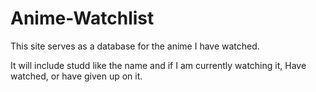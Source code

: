# Anime-Watchlist

This site serves as a database for the anime I have watched.

It will include studd like the name and if I am currently watching it, Have watched, or have given up on it.
